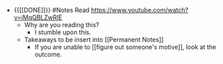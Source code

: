 - {{[[DONE]]}} #Notes Read https://www.youtube.com/watch?v=jMqQBLZwRIE 
    - Why are you reading this?
        - I stumble upon this.
    - Takeaways to be insert into [[Permanent Notes]]
        - If you are unable to [[figure out someone's motive]], look at the outcome.
